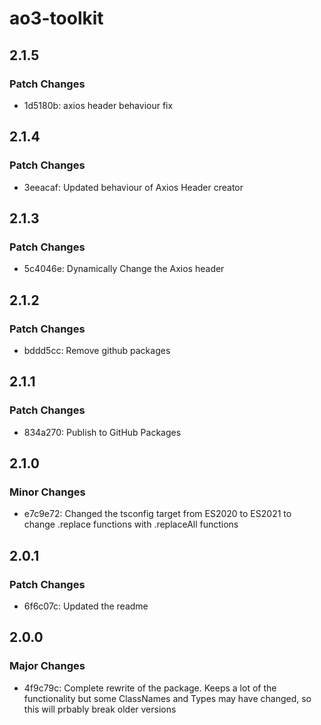 # ao3-toolkit

## 2.1.5

### Patch Changes

- 1d5180b: axios header behaviour fix

## 2.1.4

### Patch Changes

- 3eeacaf: Updated behaviour of Axios Header creator

## 2.1.3

### Patch Changes

- 5c4046e: Dynamically Change the Axios header

## 2.1.2

### Patch Changes

- bddd5cc: Remove github packages

## 2.1.1

### Patch Changes

- 834a270: Publish to GitHub Packages

## 2.1.0

### Minor Changes

- e7c9e72: Changed the tsconfig target from ES2020 to ES2021 to change .replace functions with .replaceAll functions

## 2.0.1

### Patch Changes

- 6f6c07c: Updated the readme

## 2.0.0

### Major Changes

- 4f9c79c: Complete rewrite of the package. Keeps a lot of the functionality but some ClassNames and Types may have changed, so this will prbably break older versions
